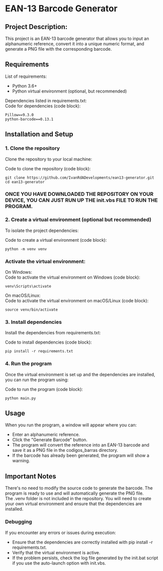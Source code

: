 # EAN-13 Barcode Generator
## Project Description: 
This project is an EAN-13 barcode generator that allows you to input an alphanumeric reference, convert it into a unique numeric format, and generate a PNG file with the corresponding barcode.

## Requirements
List of requirements:  
- Python 3.6+  
- Python virtual environment (optional, but recommended)  

Dependencies listed in requirements.txt:  
Code for dependencies (code block):
```
Pillow==9.3.0
python-barcode==0.13.1
```

## Installation and Setup

### 1. Clone the repository
Clone the repository to your local machine:

Code to clone the repository (code block):
```
git clone https://github.com/IvanRdADevelopments/ean13-generator.git
cd ean13-generator
```

### ONCE YOU HAVE DOWNLOADED THE REPOSITORY ON YOUR DEVICE, YOU CAN JUST RUN UP THE init.vbs FILE TO RUN THE PROGRAM.

### 2. Create a virtual environment (optional but recommended)
To isolate the project dependencies:  

Code to create a virtual environment (code block):
```
python -m venv venv
```

### Activate the virtual environment:
On Windows:  
Code to activate the virtual environment on Windows (code block):

```
venv\Scripts\activate
```

On macOS/Linux:  
Code to activate the virtual environment on macOS/Linux (code block):  
```
source venv/bin/activate
```

### 3. Install dependencies
Install the dependencies from requirements.txt:

Code to install dependencies (code block):
```
pip install -r requirements.txt
```

### 4. Run the program
Once the virtual environment is set up and the dependencies are installed, you can run the program using:

Code to run the program (code block):
```
python main.py
```

## Usage
When you run the program, a window will appear where you can:

- Enter an alphanumeric reference.  
- Click the "Generate Barcode" button.  
- The program will convert the reference into an EAN-13 barcode and save it as a PNG file in the codigos_barras directory.  
- If the barcode has already been generated, the program will show a warning.  

## Important Notes
There's no need to modify the source code to generate the barcode. The program is ready to use and will automatically generate the PNG file.  
The .venv folder is not included in the repository. You will need to create your own virtual environment and ensure that the dependencies are installed.  

### Debugging
If you encounter any errors or issues during execution:  

- Ensure that the dependencies are correctly installed with pip install -r requirements.txt.  
- Verify that the virtual environment is active.  
- If the problem persists, check the log file generated by the init.bat script if you use the auto-launch option with init.vbs.  